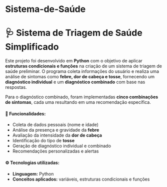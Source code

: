 # Sistema-de-Saúde
# 🩺 Sistema de Triagem de Saúde Simplificado

Este projeto foi desenvolvido em **Python** com o objetivo de aplicar **estruturas condicionais e funções** na criação de um sistema de triagem de saúde preliminar. O programa coleta informações do usuário e realiza uma análise de sintomas como **febre, dor de cabeça e tosse**, fornecendo um **diagnóstico individual** e um **diagnóstico combinado** com base nas respostas.

Para o diagnóstico combinado, foram implementadas **cinco combinações de sintomas**, cada uma resultando em uma recomendação específica.

#### 🧠 Funcionalidades:

* Coleta de dados pessoais (nome e idade)
* Análise da presença e gravidade da **febre**
* Avaliação da intensidade da **dor de cabeça**
* Identificação do tipo de **tosse**
* Geração de diagnóstico individual e combinado
* Recomendações personalizadas e alertas

#### ⚙️ Tecnologias utilizadas:

* **Linguagem:** Python
* **Conceitos aplicados:** variáveis, estruturas condicionais e funções
